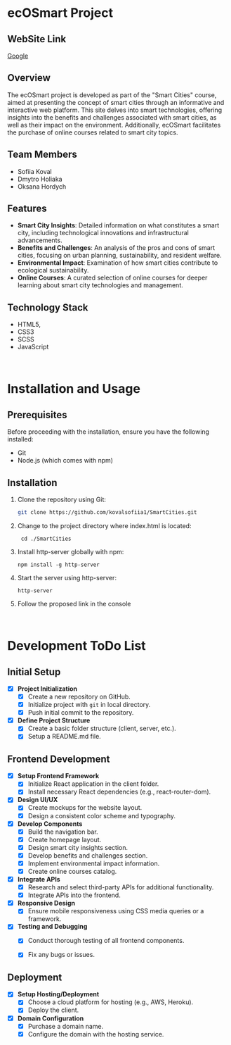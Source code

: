 # ecOSmart Project

## WebSite Link
[Google](http://ecosmart.kesug.com/)


## Overview
The ecOSmart project is developed as part of the "Smart Cities" course, aimed at presenting the concept of smart cities through an informative and interactive web platform. This site delves into smart technologies, offering insights into the benefits and challenges associated with smart cities, as well as their impact on the environment. Additionally, ecOSmart facilitates the purchase of online courses related to smart city topics.

## Team Members
- Sofiia Koval
- Dmytro Holiaka
- Oksana Hordych

## Features
- **Smart City Insights**: Detailed information on what constitutes a smart city, including technological innovations and infrastructural advancements.
- **Benefits and Challenges**: An analysis of the pros and cons of smart cities, focusing on urban planning, sustainability, and resident welfare.
- **Environmental Impact**: Examination of how smart cities contribute to ecological sustainability.
- **Online Courses**: A curated selection of online courses for deeper learning about smart city technologies and management.

## Technology Stack
- HTML5, 
- CSS3
- SCSS
- JavaScript

<br>

# Installation and Usage

## Prerequisites

Before proceeding with the installation, ensure you have the following installed:
- Git
- Node.js (which comes with npm)

## Installation

1. Clone the repository using Git:
   ```bash
   git clone https://github.com/kovalsofiia1/SmartCities.git
   ```

2. Change to the project directory where index.html is located:		
	```
	 cd ./SmartCities
	```

3. Install http-server globally with npm:
	```
	npm install -g http-server
	```

4.  Start the server using http-server:
	```
	http-server
	```

5. Follow the proposed link in the console

<br>

# Development ToDo List

## Initial Setup

- [x] **Project Initialization**
  - [x] Create a new repository on GitHub.
  - [x] Initialize project with `git` in local directory.
  - [x] Push initial commit to the repository.

- [x] **Define Project Structure**
  - [x] Create a basic folder structure (client, server, etc.).
  - [x] Setup a README.md file.

## Frontend Development

- [x] **Setup Frontend Framework**
  - [x] Initialize React application in the client folder.
  - [x] Install necessary React dependencies (e.g., react-router-dom).

- [x] **Design UI/UX**
  - [x] Create mockups for the website layout.
  - [x] Design a consistent color scheme and typography.

- [x] **Develop Components**
  - [x] Build the navigation bar.
  - [x] Create homepage layout.
  - [x] Design smart city insights section.
  - [x] Develop benefits and challenges section.
  - [x] Implement environmental impact information.
  - [x] Create online courses catalog.

- [x] **Integrate APIs**
  - [x] Research and select third-party APIs for additional functionality.
  - [x] Integrate APIs into the frontend.

- [x] **Responsive Design**
  - [x] Ensure mobile responsiveness using CSS media queries or a framework.

- [x] **Testing and Debugging**
  - [x] Conduct thorough testing of all frontend components.
  - [x] Fix any bugs or issues.


## Deployment

- [x] **Setup Hosting/Deployment**
  - [x] Choose a cloud platform for hosting (e.g., AWS, Heroku).
  - [x] Deploy the client.

- [x] **Domain Configuration**
  - [x] Purchase a domain name.
  - [x] Configure the domain with the hosting service.
